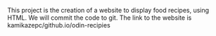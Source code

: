 This project is the creation of a website to display food recipes, using HTML. We will commit the code to git.
The link to the website is kamikazepc/github.io/odin-recipies
